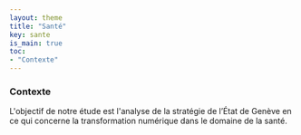 ```yaml
---
layout: theme
title: "Santé"
key: sante
is_main: true
toc:
- "Contexte"
---
```


### Contexte

L'objectif de notre étude est l'analyse de la stratégie de l’État de Genève en ce qui concerne la transformation numérique dans le domaine de la santé.